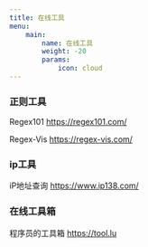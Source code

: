 ```yaml
---
title: 在线工具
menu:
    main: 
        name: 在线工具
        weight: -20
        params:
            icon: cloud
---
```


### 正则工具
Regex101 https://regex101.com/

Regex-Vis https://regex-vis.com/


### ip工具
iP地址查询 https://www.ip138.com/

### 在线工具箱
程序员的工具箱 https://tool.lu
